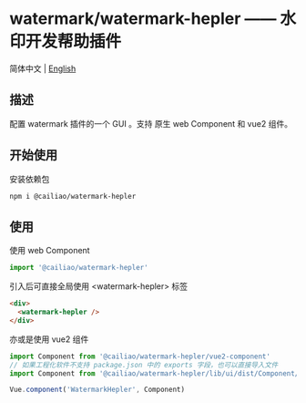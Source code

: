 # watermark/watermark-hepler —— 水印开发帮助插件

简体中文 | [English](../README.md)

## 描述

配置 watermark 插件的一个 GUI 。支持 原生 web Component 和 vue2 组件。

## 开始使用

安装依赖包

```bash
npm i @cailiao/watermark-hepler
```

## 使用

使用 web Component

```javascript
import '@cailiao/watermark-hepler'
```

引入后可直接全局使用 \<watermark-hepler\> 标签

```html
<div>
  <watermark-hepler />
</div>
```

亦或是使用 vue2 组件

```javascript
import Component from '@cailiao/watermark-hepler/vue2-component'
// 如果工程化软件不支持 package.json 中的 exports 字段，也可以直接导入文件
import Component from '@cailiao/watermark-hepler/lib/ui/dist/Component/watermarkHeplerUI.esm.browser.min.js'

Vue.component('WatermarkHepler', Component)

```
